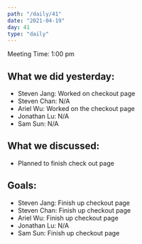 ```yaml
---
path: "/daily/41"
date: "2021-04-19"
day: 41
type: "daily"
---
```


<!-- Output copied to clipboard! -->


Meeting Time: 1:00 pm


## What we did yesterday:



*   Steven Jang: Worked on checkout page
*   Steven Chan: N/A
*   Ariel Wu: Worked on the checkout page
*   Jonathan Lu: N/A
*   Sam Sun: N/A 


## What we discussed:



*   Planned to finish check out page


## Goals:



*   Steven Jang: Finish up checkout page
*   Steven Chan: Finish up checkout page
*   Ariel Wu: Finish up checkout page
*   Jonathan Lu: N/A
*   Sam Sun: Finish up checkout page